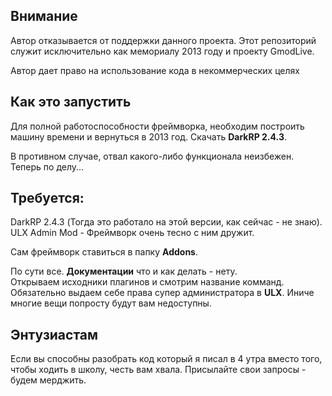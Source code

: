 ## Внимание
Автор отказывается от поддержки данного проекта. Этот репозиторий служит исключительно как мемориалу 2013 году и проекту GmodLive.

Автор дает право на использование кода в некоммерческих целях

## Как это запустить
Для полной работоспособности фреймворка, необходим построить машину времени и вернуться в 2013 год. Скачать **DarkRP 2.4.3**.

В противном случае, отвал какого-либо функционала неизбежен. Теперь по делу...

## Требуется:
DarkRP 2.4.3 (Тогда это работало на этой версии, как сейчас - не знаю).<br />
ULX Admin Mod - Фреймворк очень тесно с ним дружит.

Сам фреймворк ставиться в папку **Addons**.

По сути все. **Документации** что и как делать - нету.<br />
Открываем исходники плагинов и смотрим название комманд. Обязательно выдаем себе права супер администратора в  **ULX**. Иниче многие вещи попросту будут вам недоступны.

## Энтузиастам
Если вы способны разобрать код который я писал в 4 утра вместо того, чтобы ходить в школу, честь вам хвала. Присылайте свои запросы - будем мерджить.
